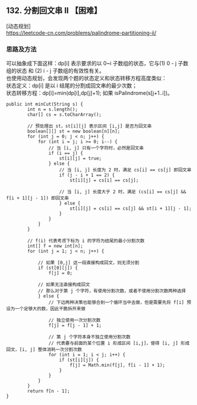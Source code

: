 ## 132. 分割回文串 II 【困难】      
[动态规划]     
https://leetcode-cn.com/problems/palindrome-partitioning-ii/       

### 思路及方法     
可以抽象成下面这样：dp[i] 表示要求的以 0~i 子数组的状态，它与(1) 0 - j 子数组的状态 和 (2) i - j 子数组的有效性有关。        
也使用动态规划，会发现两个题的状态定义和状态转移方程高度类似：     
状态定义：dp[i] 是以 i 结尾的分割成回文串的最少次数；         
状态转移方程：dp[i]=min(dp[i],dp[j]+1); 如果 isPalindrome(s[j+1..i])。      
```
public int minCut(String s) {
        int n = s.length();
        char[] cs = s.toCharArray();

        // 预处理出 st，st[i][j] 表示区间 [i,j] 是否为回文串
        boolean[][] st = new boolean[n][n]; 
        for (int j = 0; j < n; j++) {
            for (int i = j; i >= 0; i--) {
                // 当 [i, j] 只有一个字符时，必然是回文串
                if (i == j) {
                    st[i][j] = true;
                } else {
                    // 当 [i, j] 长度为 2 时，满足 cs[i] == cs[j] 即回文串
                    if (j - i + 1 == 2) {
                        st[i][j] = cs[i] == cs[j];

                    // 当 [i, j] 长度大于 2 时，满足 (cs[i] == cs[j] && f[i + 1][j - 1]) 即回文串
                    } else {
                        st[i][j] = cs[i] == cs[j] && st[i + 1][j - 1];
                    }
                }
            }
        }

        // f(i) 代表考虑下标为 i 的字符为结尾的最小分割次数
        int[] f = new int[n]; 
        for (int j = 1; j < n; j++) {

            // 如果 [0,j] 这一段直接构成回文，则无须分割
            if (st[0][j]) { 
                f[j] = 0;

            // 如果无法直接构成回文
            // 那么对于第 j 个字符，有使用分割次数，或者不使用分割次数两种选择
            } else { 
                // 下边两种决策也能够合到一个循环当中去做，但是需要先将 f[i] 预设为一个足够大的数，因此干脆拆开来做

                // 独立使用一次分割次数
                f[j] = f[j - 1] + 1;

                // 第 j 个字符本身不独立使用分割次数
                // 代表要与前面的某个位置 i 形成区间 [i,j]，使得 [i, j] 形成回文，[i, j] 整体消耗一次分割次数
                for (int i = 1; i < j; i++) {
                    if (st[i][j]) {
                        f[j] = Math.min(f[j], f[i - 1] + 1);
                    }
                }
            }
        }
        return f[n - 1];
}

```
